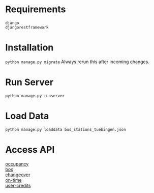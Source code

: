 # Requirements
```django``` <br>
```djangorestframework```

# Installation
```python manage.py migrate```
Always rerun this after incoming changes.

# Run Server
```python manage.py runserver```

# Load Data
```python manage.py loaddata bus_stations_tuebingen.json```

# Access API
[occupancy](http://localhost:8000/api/occupancy) <br>
[box](http://localhost:8000/api/box) <br>
[changeover](http://localhost:8000/api/changeover) <br>
[on-time](http://localhost:8000/api/on-time) <br>
[user-credits](http://localhost:8000/api/user-credits) <br>
